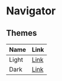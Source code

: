 # Navigator

## Themes
| Name  | Link                                                                                                |
|-------|-----------------------------------------------------------------------------------------------------|
| Light | [Link](https://www.realtimecolors.com/?colors=000000-f5f5f5-f5d000-d28484-9b9faf&fonts=Inter-Inter) |
| Dark  | [Link](https://www.realtimecolors.com/?colors=ffffff-0a0a0a-ffdc0a-7b2e2e-c2c661&fonts=Inter-Inter) |
